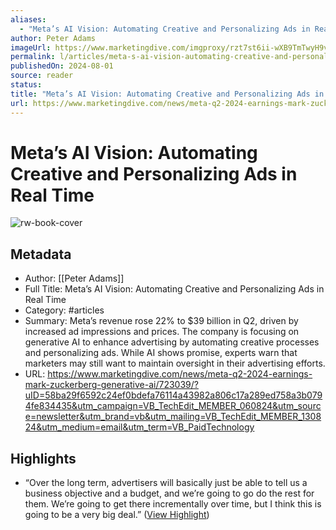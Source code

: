 ```yaml
---
aliases:
  - "Meta’s AI Vision: Automating Creative and Personalizing Ads in Real Time"
author: Peter Adams
imageUrl: https://www.marketingdive.com/imgproxy/rzt7st6ii-wXB9TmTwyH9vdFyWtCQV3ZP99HhTq95ag/g:nowe:148:0/c:5826:3291/rs:fit:770:435/bG9jYWw6Ly8vZGl2ZWltYWdlL0dldHR5SW1hZ2VzLTEzNDk4MDQzMTNfR2Y0RkxVYy5qcGc=.webp
permalink: l/articles/meta-s-ai-vision-automating-creative-and-personalizing-ads-in-real-time
publishedOn: 2024-08-01
source: reader
status: 
title: "Meta’s AI Vision: Automating Creative and Personalizing Ads in Real Time"
url: https://www.marketingdive.com/news/meta-q2-2024-earnings-mark-zuckerberg-generative-ai/723039/?uID=58ba29f6592c24ef0bdefa76114a43982a806c17a289ed758a3b0794fe834435&utm_campaign=VB_TechEdit_MEMBER_060824&utm_source=newsletter&utm_brand=vb&utm_mailing=VB_TechEdit_MEMBER_130824&utm_medium=email&utm_term=VB_PaidTechnology
---
```

# Meta’s AI Vision: Automating Creative and Personalizing Ads in Real Time

![rw-book-cover](https://www.marketingdive.com/imgproxy/rzt7st6ii-wXB9TmTwyH9vdFyWtCQV3ZP99HhTq95ag/g:nowe:148:0/c:5826:3291/rs:fit:770:435/bG9jYWw6Ly8vZGl2ZWltYWdlL0dldHR5SW1hZ2VzLTEzNDk4MDQzMTNfR2Y0RkxVYy5qcGc=.webp)

## Metadata

- Author: [[Peter Adams]]
- Full Title: Meta’s AI Vision: Automating Creative and Personalizing Ads in Real Time
- Category: #articles
- Summary: Meta’s revenue rose 22% to $39 billion in Q2, driven by increased ad impressions and prices. The company is focusing on generative AI to enhance advertising by automating creative processes and personalizing ads. While AI shows promise, experts warn that marketers may still want to maintain oversight in their advertising efforts.
- URL: https://www.marketingdive.com/news/meta-q2-2024-earnings-mark-zuckerberg-generative-ai/723039/?uID=58ba29f6592c24ef0bdefa76114a43982a806c17a289ed758a3b0794fe834435&utm_campaign=VB_TechEdit_MEMBER_060824&utm_source=newsletter&utm_brand=vb&utm_mailing=VB_TechEdit_MEMBER_130824&utm_medium=email&utm_term=VB_PaidTechnology

## Highlights

- “Over the long term, advertisers will basically just be able to tell us a business objective and a budget, and we’re going to go do the rest for them. We’re going to get there incrementally over time, but I think this is going to be a very big deal.” ([View Highlight](https://read.readwise.io/read/01j5hwfh4fq0b3nch0hyq1vaw0))
